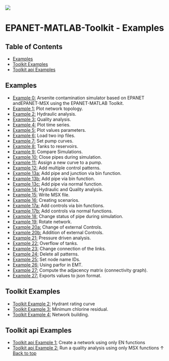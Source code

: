 <a href="http://www.kios.ucy.ac.cy"><img src="http://www.kios.ucy.ac.cy/templates/favourite/images/kios_logo_hover.png"/><a>


EPANET-MATLAB-Toolkit - Examples
==================================

## Table of Contents

- [Examples](#examples)
- [Toolkit Examples](#toolkit-examples)
- [Toolkit api Examples](#toolkit-api-examples)

## Examples
- [Example 0:](./EX0_CCWI2016_contamination_simulation.m) Arsenite contamination simulator based on EPANET andEPANET-MSX using the EPANET-MATLAB Toolkit.
- [Example 1:](./EX1_Plot_network_topology.m) Plot network topology. 
- [Example 2:](./EX2_Hydraulic_analysis.m) Hydraulic analysis. 
- [Example 3:](./EX3_Quality_analysis.m) Quality analysis. 
- [Example 4:](./EX4_Plot_time_series.m) Plot time series.
- [Example 5:](./EX5_Plot_values_parameters.m) Plot values parameters. 
- [Example 6:](./EX6_load_two_inp_files.m) Load two inp files.
- [Example 7:](./EX7_set_pump_curves.m) Set pump curves.
- [Example 8:](./EX8_tanks_to_reservoirs.m) Tanks to reservoirs.
- [Example 9:](./EX9_compare_simulations.m) Compare Simulations.
- [Example 10:](./EX10_close_pipes_during_sim.m) Close pipes during simulation.
- [Example 11:](./EX11_assing_new_curve_pump.m) Assign a new curve to a pump.
- [Example 12:](./EX12_add_multiple_controlpatterns_bin.m) Add multiple control patterns.
- [Example 13a:](./EX13a_add_cvpipe_junction.m) Add pipe and junction via bin function.
- [Example 13b:](./EX13b_add_cvpipe_bin.m) Add pipe via bin function.
- [Example 13c:](./EX13c_add_cvpipe.m) Add pipe via normal function.
- [Example 14:](./EX14_hydraulic_and_quality_analysis.m) Hydraulic and Quality analysis.
- [Example 15:](./EX15_write_msx_file.m) Write MSX file.
- [Example 16:](./EX16_create_multiple_scenarios.m) Creating scenarios.
- [Example 17a:](./EX17a_add_multiple_controls_pipestatus_bin.m) Add controls via bin functions.
- [Example 17b:](./EX17b_add_multiple_controls_pipestatus.m) Add controls via normal functions.
- [Example 18:](./EX18_change_status_pipes.m) Change status of pipe during simulation.
- [Example 19:](./EX19_rotate_network.m) Rotate network.
- [Example 20a:](./EX20a_external_controls.m) Change of external Controls.
- [Example 20b:](./EX20b_external_controls.m) Addition of external Controls.
- [Example 21:](./EX21_Pressure_driven_analysis_option.m) Pressure driven analysis.
- [Example 22:](./EX22_Overflow_option_for_tanks.m) Overflow of tanks.
- [Example 23:](./EX23_Change_connection_links.m) Change connection of the links.
- [Example 24:](./EX24_delete_all_patterns.m) Delete all patterns.
- [Example 25:](./EX25_set_node_name_ids.m) Set node name IDs.
- [Example 26:](./EX26_using_parfor.m) Using parfor in EMT.
- [Example 27:](./EX27_adjacency_matrix.m) Compute the adjacency matrix (connectivity graph).
- [Example 27:](./EX28_tojson.m) Exports values to json format.


## Toolkit Examples
- [Toolkit Example 2:](./Toolkit_EX2_Hydrant_rating_curve.m) Hydrant rating curve
- [Toolkit Example 3:](./Toolkit_EX3_Minimum_chlorine_residual.m) Minimum chlorine residual.
- [Toolkit Example 4:](./Toolkit_EX4_Network_Building.m) Network building.
## Toolkit api Examples
- [Toolkit api Example 1:](./Toolkit_api_EX1_using_EN_functions.m) Create a network using only EN functions
- [Toolkit api Example 2:](./Toolkit_api_EX2_using_MSX_functions.m) Run a quality analysis using only MSX functions
&uparrow; [Back to top](#table-of-contents)


